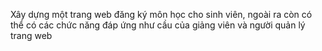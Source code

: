 Xây dựng một trang web đăng ký môn học cho sinh viên, ngoài ra còn có thể có các chức năng đáp ứng như cầu của giảng viên và người quản lý trang web 
